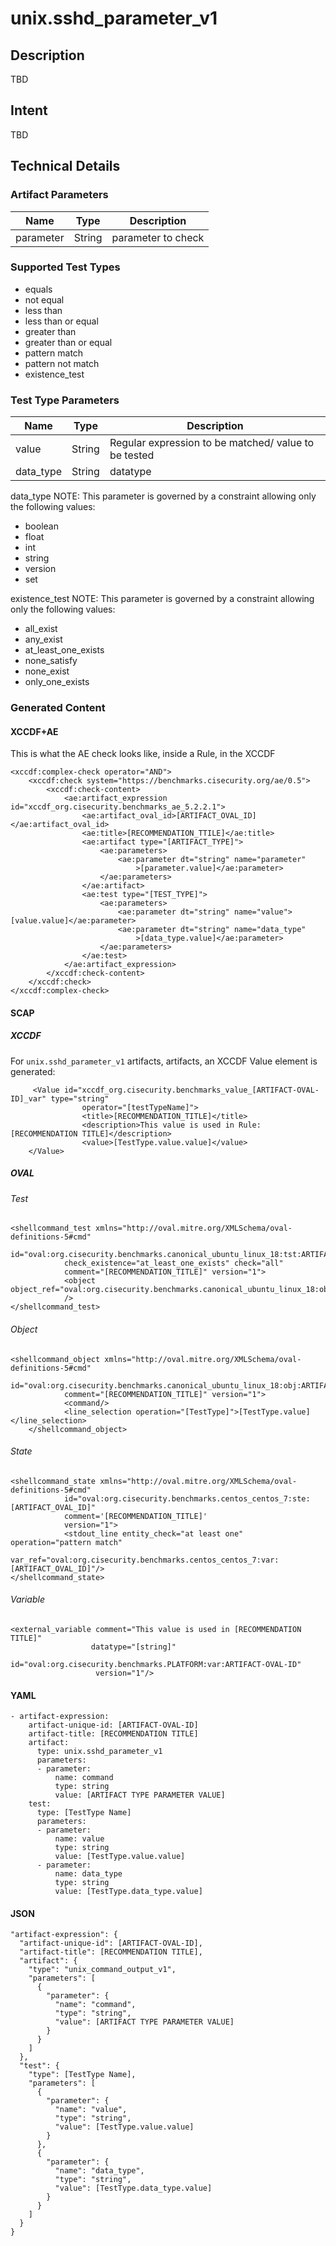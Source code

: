 # unix.sshd_parameter_v1

## Description
TBD

## Intent
TBD

## Technical Details
### Artifact Parameters
| Name                  |Type    | Description |
| ----------------------|--------| ----------- |
| parameter | String | parameter to check |


### Supported Test Types
- equals
- not equal
- less than
- less than or equal
- greater than 
- greater than or equal 
- pattern match 
- pattern not match
- existence_test

### Test Type Parameters

| Name                  |Type    | Description |
| ----------------------|--------| ----------- |
| value | String |Regular expression to be matched/ value to be tested			 |
| data_type | String |datatype	 |

data_type
NOTE: This parameter is governed by a constraint allowing only the following values:
- boolean
- float
- int
- string
- version
- set


existence_test
NOTE: This parameter is governed by a constraint allowing only the following values:
- all_exist
- any_exist
- at_least_one_exists
- none_satisfy
- none_exist
- only_one_exists

### Generated Content
#### XCCDF+AE
This is what the AE check looks like, inside a Rule, in the XCCDF

```
<xccdf:complex-check operator="AND">
    <xccdf:check system="https://benchmarks.cisecurity.org/ae/0.5">
        <xccdf:check-content>
            <ae:artifact_expression id="xccdf_org.cisecurity.benchmarks_ae_5.2.2.1">
                <ae:artifact_oval_id>[ARTIFACT_OVAL_ID]</ae:artifact_oval_id>
                <ae:title>[RECOMMENDATION_TTILE]</ae:title>
                <ae:artifact type="[ARTIFACT_TYPE]">
                    <ae:parameters>
                        <ae:parameter dt="string" name="parameter"
                            >[parameter.value]</ae:parameter>
                    </ae:parameters>
                </ae:artifact>
                <ae:test type="[TEST_TYPE]">
                    <ae:parameters>
                        <ae:parameter dt="string" name="value">[value.value]</ae:parameter>
                        <ae:parameter dt="string" name="data_type"
                            >[data_type.value]</ae:parameter>
                    </ae:parameters>
                </ae:test>
            </ae:artifact_expression>
        </xccdf:check-content>
    </xccdf:check>
</xccdf:complex-check>
```

#### SCAP
##### XCCDF
For `unix.sshd_parameter_v1` artifacts, artifacts, an XCCDF Value element is generated:

```
     <Value id="xccdf_org.cisecurity.benchmarks_value_[ARTIFACT-OVAL-ID]_var" type="string"
                operator="[testTypeName]">
                <title>[RECOMMENDATION_TITLE]</title>
                <description>This value is used in Rule: [RECOMMENDATION TITLE]</description>
                <value>[TestType.value.value]</value>
    </Value>
```

##### OVAL
###### Test

```
<shellcommand_test xmlns="http://oval.mitre.org/XMLSchema/oval-definitions-5#cmd"
            id="oval:org.cisecurity.benchmarks.canonical_ubuntu_linux_18:tst:ARTIFACT_OVAL_ID"
            check_existence="at_least_one_exists" check="all"
            comment="[RECOMMENDATION_TITLE]" version="1">
            <object object_ref="oval:org.cisecurity.benchmarks.canonical_ubuntu_linux_18:obj:ARTIFACT_OVAL_ID"
            />
</shellcommand_test>
```

###### Object

```
<shellcommand_object xmlns="http://oval.mitre.org/XMLSchema/oval-definitions-5#cmd"
            id="oval:org.cisecurity.benchmarks.canonical_ubuntu_linux_18:obj:ARTIFACT_OVAL_ID"
            comment="[RECOMMENDATION_TITLE]" version="1">
            <command/>
            <line_selection operation="[TestType]">[TestType.value]</line_selection>
    </shellcommand_object>
```
###### State

```
<shellcommand_state xmlns="http://oval.mitre.org/XMLSchema/oval-definitions-5#cmd"
            id="oval:org.cisecurity.benchmarks.centos_centos_7:ste:[ARTIFACT_OVAL_ID]"
            comment='[RECOMMENDATION_TITLE]'
            version="1">
            <stdout_line entity_check="at least one" operation="pattern match"
                var_ref="oval:org.cisecurity.benchmarks.centos_centos_7:var:[ARTIFACT_OVAL_ID]"/>
</shellcommand_state> 
```

###### Variable

```
<external_variable comment="This value is used in [RECOMMENDATION TITLE]" 
                  datatype="[string]" 
                        id="oval:org.cisecurity.benchmarks.PLATFORM:var:ARTIFACT-OVAL-ID" 
                   version="1"/>
```

#### YAML

```
- artifact-expression:
    artifact-unique-id: [ARTIFACT-OVAL-ID]
    artifact-title: [RECOMMENDATION TITLE]
    artifact:
      type: unix.sshd_parameter_v1
      parameters:
      - parameter: 
          name: command
          type: string
          value: [ARTIFACT TYPE PARAMETER VALUE]
    test:
      type: [TestType Name]
      parameters:
      - parameter:
          name: value
          type: string
          value: [TestType.value.value]
      - parameter: 
          name: data_type
          type: string
          value: [TestType.data_type.value]
```

#### JSON

```
"artifact-expression": {
  "artifact-unique-id": [ARTIFACT-OVAL-ID],
  "artifact-title": [RECOMMENDATION TITLE],
  "artifact": {
    "type": "unix_command_output_v1",
    "parameters": [
      {
        "parameter": {
          "name": "command",
          "type": "string",
          "value": [ARTIFACT TYPE PARAMETER VALUE]
        }
      }
    ]
  },
  "test": {
    "type": [TestType Name],
    "parameters": [
      {
        "parameter": {
          "name": "value",
          "type": "string",
          "value": [TestType.value.value]
        }
      },
      {
        "parameter": {
          "name": "data_type",
          "type": "string",
          "value": [TestType.data_type.value]
        }
      }
    ]
  }
}
```